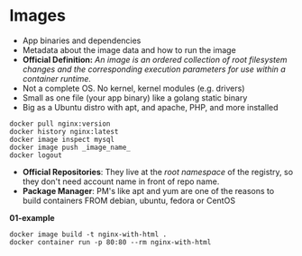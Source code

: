 # Images

- App binaries and dependencies
- Metadata about the image data and how to run the image
- **Official Definition:** _An image is an ordered collection of root filesystem changes and the corresponding execution parameters for use within a container runtime._
- Not a complete OS. No kernel, kernel modules (e.g. drivers)
- Small as one file (your app binary) like a golang static binary
- Big as a Ubuntu distro with apt, and apache, PHP, and more installed

```
docker pull nginx:version
docker history nginx:latest
docker image inspect mysql
docker image push _image_name_
docker logout
```

- **Official Repositories**: They live at the _root namespace_ of the registry, so they don't need account name in front of repo name.
- **Package Manager**: PM's like apt and yum are one of the reasons to build containers FROM debian, ubuntu, fedora or CentOS

**01-example**

```
docker image build -t nginx-with-html .
docker container run -p 80:80 --rm nginx-with-html
```
